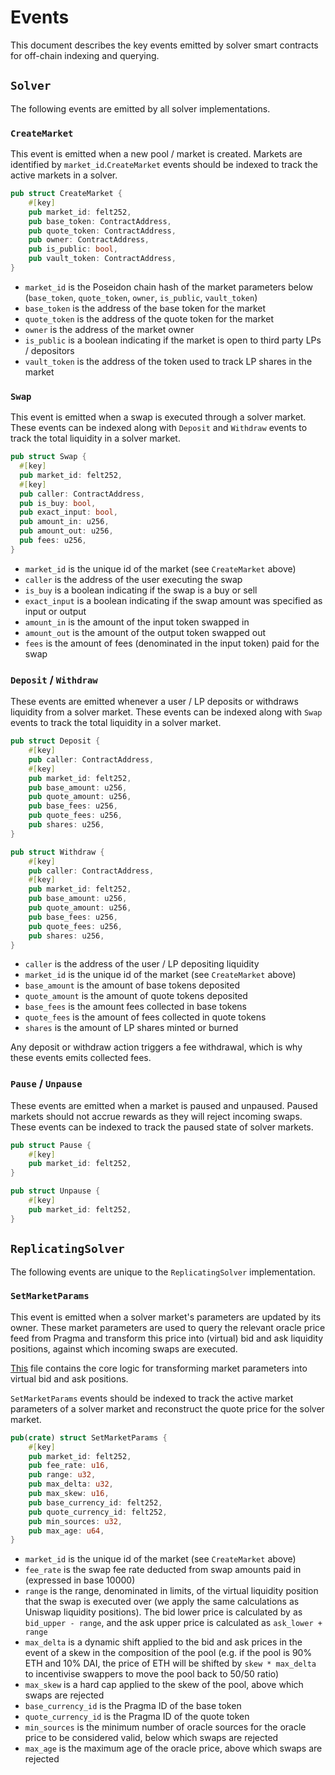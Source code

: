 # Events

This document describes the key events emitted by solver smart contracts for off-chain indexing and querying.

## `Solver`

The following events are emitted by all solver implementations.

### `CreateMarket`

This event is emitted when a new pool / market is created. Markets are identified by `market_id`.`CreateMarket` events should be indexed to track the active markets in a solver.

```rust
pub struct CreateMarket {
    #[key]
    pub market_id: felt252,
    pub base_token: ContractAddress,
    pub quote_token: ContractAddress,
    pub owner: ContractAddress,
    pub is_public: bool,
    pub vault_token: ContractAddress,
}
```

- `market_id` is the Poseidon chain hash of the market parameters below (`base_token`, `quote_token`, `owner`, `is_public`, `vault_token`)
- `base_token` is the address of the base token for the market
- `quote_token` is the address of the quote token for the market
- `owner` is the address of the market owner
- `is_public` is a boolean indicating if the market is open to third party LPs / depositors
- `vault_token` is the address of the token used to track LP shares in the market

### `Swap`

This event is emitted when a swap is executed through a solver market. These events can be indexed along with `Deposit` and `Withdraw` events to track the total liquidity in a solver market.

```rust
pub struct Swap {
  #[key]
  pub market_id: felt252,
  #[key]
  pub caller: ContractAddress,
  pub is_buy: bool,
  pub exact_input: bool,
  pub amount_in: u256,
  pub amount_out: u256,
  pub fees: u256,
}
```

- `market_id` is the unique id of the market (see `CreateMarket` above)
- `caller` is the address of the user executing the swap
- `is_buy` is a boolean indicating if the swap is a buy or sell
- `exact_input` is a boolean indicating if the swap amount was specified as input or output
- `amount_in` is the amount of the input token swapped in
- `amount_out` is the amount of the output token swapped out
- `fees` is the amount of fees (denominated in the input token) paid for the swap

### `Deposit` / `Withdraw`

These events are emitted whenever a user / LP deposits or withdraws liquidity from a solver market. These events can be indexed along with `Swap` events to track the total liquidity in a solver market.

```rust
pub struct Deposit {
    #[key]
    pub caller: ContractAddress,
    #[key]
    pub market_id: felt252,
    pub base_amount: u256,
    pub quote_amount: u256,
    pub base_fees: u256,
    pub quote_fees: u256,
    pub shares: u256,
}

pub struct Withdraw {
    #[key]
    pub caller: ContractAddress,
    #[key]
    pub market_id: felt252,
    pub base_amount: u256,
    pub quote_amount: u256,
    pub base_fees: u256,
    pub quote_fees: u256,
    pub shares: u256,
}
```

- `caller` is the address of the user / LP depositing liquidity
- `market_id` is the unique id of the market (see `CreateMarket` above)
- `base_amount` is the amount of base tokens deposited
- `quote_amount` is the amount of quote tokens deposited
- `base_fees` is the amount fees collected in base tokens
- `quote_fees` is the amount of fees collected in quote tokens
- `shares` is the amount of LP shares minted or burned

Any deposit or withdraw action triggers a fee withdrawal, which is why these events emits collected fees.

### `Pause` / `Unpause`

These events are emitted when a market is paused and unpaused. Paused markets should not accrue rewards as they will reject incoming swaps. These events can be indexed to track the paused state of solver markets.

```rust
pub struct Pause {
    #[key]
    pub market_id: felt252,
}
```

```rust
pub struct Unpause {
    #[key]
    pub market_id: felt252,
}
```

## `ReplicatingSolver`

The following events are unique to the `ReplicatingSolver` implementation.

### `SetMarketParams`

This event is emitted when a solver market's parameters are updated by its owner. These market parameters are used to query the relevant oracle price feed from Pragma and transform this price into (virtual) bid and ask liquidity positions, against which incoming swaps are executed.

[This](../packages/replicating/src/libraries/spread_math.cairo) file contains the core logic for transforming market parameters into virtual bid and ask positions.

`SetMarketParams` events should be indexed to track the active market parameters of a solver market and reconstruct the quote price for the solver market.

```rust
pub(crate) struct SetMarketParams {
    #[key]
    pub market_id: felt252,
    pub fee_rate: u16,
    pub range: u32,
    pub max_delta: u32,
    pub max_skew: u16,
    pub base_currency_id: felt252,
    pub quote_currency_id: felt252,
    pub min_sources: u32,
    pub max_age: u64,
}
```

- `market_id` is the unique id of the market (see `CreateMarket` above)
- `fee_rate` is the swap fee rate deducted from swap amounts paid in (expressed in base 10000)
- `range` is the range, denominated in limits, of the virtual liquidity position that the swap is executed over (we apply the same calculations as Uniswap liquidity positions). The bid lower price is calculated by as `bid_upper - range`, and the ask upper price is calculated as `ask_lower + range`
- `max_delta` is a dynamic shift applied to the bid and ask prices in the event of a skew in the composition of the pool (e.g. if the pool is 90% ETH and 10% DAI, the price of ETH will be shifted by `skew * max_delta` to incentivise swappers to move the pool back to 50/50 ratio)
- `max_skew` is a hard cap applied to the skew of the pool, above which swaps are rejected
- `base_currency_id` is the Pragma ID of the base token
- `quote_currency_id` is the Pragma ID of the quote token
- `min_sources` is the minimum number of oracle sources for the oracle price to be considered valid, below which swaps are rejected
- `max_age` is the maximum age of the oracle price, above which swaps are rejected
